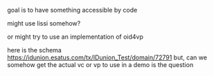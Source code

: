 goal is to have something accessible by code

might use lissi somehow?  

or might try to use an implementation of oid4vp

here is the schema https://idunion.esatus.com/tx/IDunion_Test/domain/72791
but, can we somehow get the actual vc or vp to use in a demo is the question
